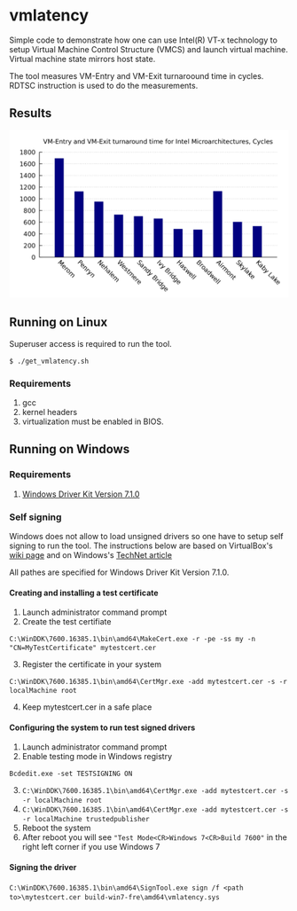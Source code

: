 # vmlatency
Simple code to demonstrate how one can use Intel(R) VT-x technology to setup Virtual Machine Control Structure (VMCS) and launch virtual machine. Virtual machine state mirrors host state.

The tool measures VM-Entry and VM-Exit turnaroound time in cycles. RDTSC instruction is used to do the measurements.

## Results

![VMlatency](/results/vmlatency.png)

## Running on Linux
Superuser access is required to run the tool.

    $ ./get_vmlatency.sh

### Requirements
1. gcc
2. kernel headers
3. virtualization must be enabled in BIOS.

## Running on Windows

### Requirements
1. [Windows Driver Kit Version 7.1.0](https://download.microsoft.com/download/4/A/2/4A25C7D5-EFBE-4182-B6A9-AE6850409A78/GRMWDK_EN_7600_1.ISO)

### Self signing
Windows does not allow to load unsigned drivers so one have to setup self signing to run the tool.
The instructions below are based on VirtualBox's [wiki page](https://www.virtualbox.org/wiki/Windows%20build%20instructions) and on Windows's [TechNet article](https://technet.microsoft.com/en-us/library/dd919238(v=ws.10).aspx)

All pathes are specified for Windows Driver Kit Version 7.1.0.

#### Creating and installing a test certificate

1. Launch administrator command prompt
2. Create the test certifiate
```
C:\WinDDK\7600.16385.1\bin\amd64\MakeCert.exe -r -pe -ss my -n "CN=MyTestCertificate" mytestcert.cer
```
3. Register the certificate in your system
```
C:\WinDDK\7600.16385.1\bin\amd64\CertMgr.exe -add mytestcert.cer -s -r localMachine root
```
4. Keep mytestcert.cer in a safe place

#### Configuring the system to run test signed drivers
1. Launch administrator command prompt
2. Enable testing mode in Windows registry
```
Bcdedit.exe -set TESTSIGNING ON
```
3. ```C:\WinDDK\7600.16385.1\bin\amd64\CertMgr.exe -add mytestcert.cer -s -r localMachine root```
4. ```C:\WinDDK\7600.16385.1\bin\amd64\CertMgr.exe -add mytestcert.cer -s -r localMachine trustedpublisher```
5. Reboot the system
6. After reboot you will see ```"Test Mode<CR>Windows 7<CR>Build 7600"``` in the right left corner if you use Windows 7

#### Signing the driver
```C:\WinDDK\7600.16385.1\bin\amd64\SignTool.exe sign /f <path to>\mytestcert.cer build-win7-fre\amd64\vmlatency.sys```
